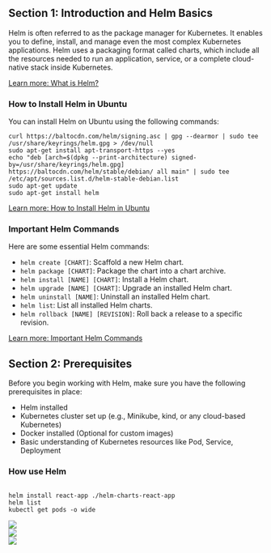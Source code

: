 <h2>Section 1: Introduction and Helm Basics</h2>

<p>Helm is often referred to as the package manager for Kubernetes. It enables you to define, install, and manage even the most complex Kubernetes applications. Helm uses a packaging format called charts, which include all the resources needed to run an application, service, or a complete cloud-native stack inside Kubernetes.</p>

<p><a href="https://github.com/LondheShubham153/kubestarter/tree/main/examples/helm#what-is-helm">Learn more: What is Helm?</a></p>

<h3>How to Install Helm in Ubuntu</h3>

<p>You can install Helm on Ubuntu using the following commands:</p>

<pre><code>curl https://baltocdn.com/helm/signing.asc | gpg --dearmor | sudo tee /usr/share/keyrings/helm.gpg &gt; /dev/null
sudo apt-get install apt-transport-https --yes
echo "deb [arch=$(dpkg --print-architecture) signed-by=/usr/share/keyrings/helm.gpg] https://baltocdn.com/helm/stable/debian/ all main" | sudo tee /etc/apt/sources.list.d/helm-stable-debian.list
sudo apt-get update
sudo apt-get install helm
</code></pre>

<p><a href="https://github.com/LondheShubham153/kubestarter/tree/main/examples/helm#how-to-install-helm-in-ubuntu">Learn more: How to Install Helm in Ubuntu</a></p>

<h3>Important Helm Commands</h3>

<p>Here are some essential Helm commands:</p>

<ul>
    <li><code>helm create [CHART]</code>: Scaffold a new Helm chart.</li>
    <li><code>helm package [CHART]</code>: Package the chart into a chart archive.</li>
    <li><code>helm install [NAME] [CHART]</code>: Install a Helm chart.</li>
    <li><code>helm upgrade [NAME] [CHART]</code>: Upgrade an installed Helm chart.</li>
    <li><code>helm uninstall [NAME]</code>: Uninstall an installed Helm chart.</li>
    <li><code>helm list</code>: List all installed Helm charts.</li>
    <li><code>helm rollback [NAME] [REVISION]</code>: Roll back a release to a specific revision.</li>
</ul>

<p><a href="https://github.com/LondheShubham153/kubestarter/tree/main/examples/helm#important-helm-commands">Learn more: Important Helm Commands</a></p>

<h2>Section 2: Prerequisites</h2>

<p>Before you begin working with Helm, make sure you have the following prerequisites in place:</p>

<ul>
    <li>Helm installed</li>
    <li>Kubernetes cluster set up (e.g., Minikube, kind, or any cloud-based Kubernetes)</li>
    <li>Docker installed (Optional for custom images)</li>
    <li>Basic understanding of Kubernetes resources like Pod, Service, Deployment</li>
</ul>

<h3>
How use Helm
</h3>
<pre><code>
helm install react-app ./helm-charts-react-app
helm list
kubectl get pods -o wide
</code></pre>

<img src="https://i.imgur.com/JNGmieZ.png">
<br>
<img src="https://i.imgur.com/8PhvirK.png">
<br>
<img src="https://i.imgur.com/FbeZHww.png">
